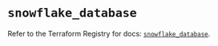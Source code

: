 # `snowflake_database`

Refer to the Terraform Registry for docs: [`snowflake_database`](https://registry.terraform.io/providers/snowflake-labs/snowflake/0.85.0/docs/resources/database).
